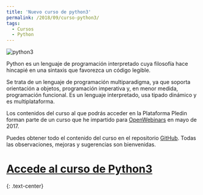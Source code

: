 ```yaml
---
title: 'Nuevo curso de python3'
permalink: /2018/09/curso-python3/
tags:
  - Cursos
  - Python
---
```


![python3](https://plataforma.josedomingo.org/pledin/cursos/python3/img/python.png)

Python es un lenguaje de programación interpretado cuya filosofía hace hincapié en una sintaxis que favorezca un código legible.

Se trata de un lenguaje de programación multiparadigma, ya que soporta orientación a objetos, programación imperativa y, en menor medida, programación funcional. Es un lenguaje interpretado, usa tipado dinámico y es multiplataforma.

Los contenidos del curso al que podrás acceder en la Plataforma Pledin forman parte de un curso que he impartido para [OpenWebinars](https://openwebinars.net/cursos/python-3/) en mayo de 2017.

Puedes obtener todo el contenido del curso en el repositorio [GitHub](https://github.com/josedom24/curso_python3).
Todas las observaciones, mejoras y sugerencias son bienvenidas.


# [Accede al curso de Python3](https://plataforma.josedomingo.org/pledin/cursos/python3/)
{: .text-center}




